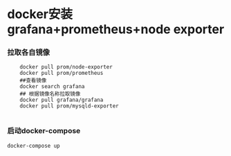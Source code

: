 # docker安装grafana+prometheus+node exporter

### 拉取各自镜像

```shell
    docker pull prom/node-exporter
    docker pull prom/prometheus
    ##查看镜像
    docker search grafana
    ## 根据镜像名称拉取镜像
    docker pull grafana/grafana
    docker pull prom/mysqld-exporter
    
```

### 启动docker-compose 
```shell
docker-compose up
```



